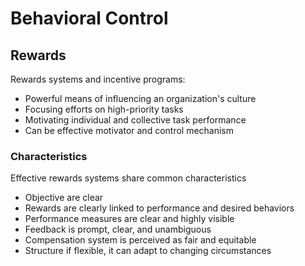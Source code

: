 # Behavioral Control
## Rewards
Rewards systems and incentive programs:
- Powerful means of influencing an organization's culture
- Focusing efforts on high-priority tasks
- Motivating individual and collective task performance
- Can be effective motivator and control mechanism
### Characteristics
Effective rewards systems share common characteristics
- Objective are clear
- Rewards are clearly linked to performance and desired behaviors
- Performance measures are clear and highly visible
- Feedback is prompt, clear, and unambiguous
- Compensation system is perceived as fair and equitable
- Structure if flexible, it can adapt to changing circumstances
